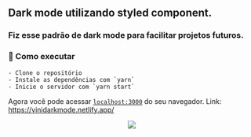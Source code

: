 ## Dark mode utilizando styled component.
### **Fiz esse padrão de dark mode para facilitar projetos futuros.**

### 🚀 Como executar
```
- Clone o repositório
- Instale as dependências com `yarn`
- Inicie o servidor com `yarn start`
```
  
Agora você pode acessar [`localhost:3000`](http://localhost:3000) do seu navegador.
Link: https://vinidarkmode.netlify.app/

<p align="center">
<img src="https://i.imgur.com/c8bdZvh.gif">
